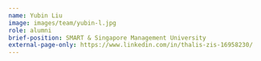 ```yaml
---
name: Yubin Liu
image: images/team/yubin-l.jpg
role: alumni
brief-position: SMART & Singapore Management University
external-page-only: https://www.linkedin.com/in/thalis-zis-16958230/
---
```


